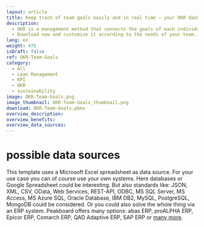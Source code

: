 ```yaml
---
layout: article
title: Keep track of team goals easily and in real time – your OKR dashboard for employee motivation
description: 
  - OKR is a management method that connects the goals of each individual employee with the company's goals. This template displays up to four objectives and three key results each. The data is retrieved from an Excel sheet but this can also be replaced by another data source, such as Google Spreadsheet.
  - Download now and customize it according to the needs of your team. Through the transparent presentation of the tasks and the measurability of their progress, your employees will realize that they are actively contributing to the success of the company and will be motivated in a sustainable way.
lang: en
weight: 475
isDraft: false
ref: OKR-Team-Goals
category:
  - All
  - Lean Management
  - KPI
  - OKR
  - sustainability
image: OKR-Team-Goals.png
image_thumbnail: OKR-Team-Goals_thumbnail.png
download: OKR-Team-Goals.pbmx
overview_description:
overview_benefits:
overview_data_sources:
---
```

# possible data sources
This template uses a Microsoft Excel spreadsheet as data source. For your use case you can of course use your own systems. Here databases or Google Spreadsheet could be interesting. But also standards like: JSON, XML, CSV, OData, Web Services, REST-API, ODBC, MS SQL Server, MS Access, MS Azure SQL, Oracle Database, IBM DB2, MySQL, PostgreSQL, MongoDB could be considered. Or you could also solve the whole thing via an ERP system. Peakboard offers many options: abas ERP, proALPHA ERP, Epicor ERP, Comarch ERP, QAD Adaptive ERP, SAP ERP or [many more](https://peakboard.com/schnittstellen/).


